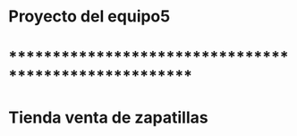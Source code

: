 # Proyecto del  equipo5
# *****************************************************
# Tienda venta de zapatillas